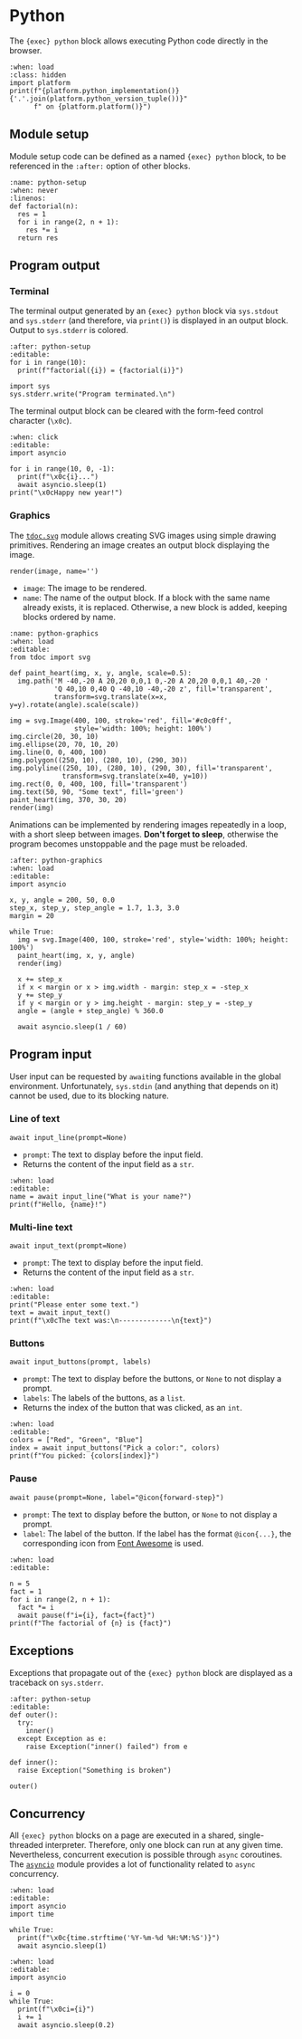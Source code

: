 <!-- Copyright 2024 Remy Blank <remy@c-space.org> -->
<!-- SPDX-License-Identifier: MIT -->

# Python

The `{exec} python` block allows executing Python code directly in the browser.

```{exec} python
:when: load
:class: hidden
import platform
print(f"{platform.python_implementation()} {'.'.join(platform.python_version_tuple())}"
      f" on {platform.platform()}")
```

## Module setup

Module setup code can be defined as a named `{exec} python` block, to be
referenced in the `:after:` option of other blocks.

```{exec} python
:name: python-setup
:when: never
:linenos:
def factorial(n):
  res = 1
  for i in range(2, n + 1):
    res *= i
  return res
```

## Program output

### Terminal

The terminal output generated by an `{exec} python` block via `sys.stdout` and
`sys.stderr` (and therefore, via `print()`) is displayed in an output block.
Output to `sys.stderr` is colored.

```{exec} python
:after: python-setup
:editable:
for i in range(10):
  print(f"factorial({i}) = {factorial(i)}")

import sys
sys.stderr.write("Program terminated.\n")
```

The terminal output block can be cleared with the form-feed control character
(`\x0c`).

```{exec} python
:when: click
:editable:
import asyncio

for i in range(10, 0, -1):
  print(f"\x0c{i}...")
  await asyncio.sleep(1)
print("\x0cHappy new year!")
```

### Graphics

The
[`tdoc.svg`](https://github.com/t-doc-org/common/blob/main/tdoc/common/python/svg.py)
module allows creating SVG images using simple drawing primitives. Rendering an
image creates an output block displaying the image.

`render(image, name='')`

- `image`: The image to be rendered.
- `name`: The name of the output block. If a block with the same name already
  exists, it is replaced. Otherwise, a new block is added, keeping blocks
  ordered by name.

```{exec} python
:name: python-graphics
:when: load
:editable:
from tdoc import svg

def paint_heart(img, x, y, angle, scale=0.5):
  img.path('M -40,-20 A 20,20 0,0,1 0,-20 A 20,20 0,0,1 40,-20 '
           'Q 40,10 0,40 Q -40,10 -40,-20 z', fill='transparent',
           transform=svg.translate(x=x, y=y).rotate(angle).scale(scale))

img = svg.Image(400, 100, stroke='red', fill='#c0c0ff',
                style='width: 100%; height: 100%')
img.circle(20, 30, 10)
img.ellipse(20, 70, 10, 20)
img.line(0, 0, 400, 100)
img.polygon((250, 10), (280, 10), (290, 30))
img.polyline((250, 10), (280, 10), (290, 30), fill='transparent',
             transform=svg.translate(x=40, y=10))
img.rect(0, 0, 400, 100, fill='transparent')
img.text(50, 90, "Some text", fill='green')
paint_heart(img, 370, 30, 20)
render(img)
```

Animations can be implemented by rendering images repeatedly in a loop, with
a short sleep between images. **Don't forget to sleep**, otherwise the program
becomes unstoppable and the page must be reloaded.

```{exec} python
:after: python-graphics
:when: load
:editable:
import asyncio

x, y, angle = 200, 50, 0.0
step_x, step_y, step_angle = 1.7, 1.3, 3.0
margin = 20

while True:
  img = svg.Image(400, 100, stroke='red', style='width: 100%; height: 100%')
  paint_heart(img, x, y, angle)
  render(img)

  x += step_x
  if x < margin or x > img.width - margin: step_x = -step_x
  y += step_y
  if y < margin or y > img.height - margin: step_y = -step_y
  angle = (angle + step_angle) % 360.0

  await asyncio.sleep(1 / 60)
```

## Program input

User input can be requested by `await`ing functions available in the global
environment. Unfortunately, `sys.stdin` (and anything that depends on it) cannot
be used, due to its blocking nature.

### Line of text

`await input_line(prompt=None)`

- `prompt`: The text to display before the input field.
- Returns the content of the input field as a `str`.

```{exec} python
:when: load
:editable:
name = await input_line("What is your name?")
print(f"Hello, {name}!")
```

### Multi-line text

`await input_text(prompt=None)`

- `prompt`: The text to display before the input field.
- Returns the content of the input field as a `str`.

```{exec} python
:when: load
:editable:
print("Please enter some text.")
text = await input_text()
print(f"\x0cThe text was:\n-------------\n{text}")
```

### Buttons

`await input_buttons(prompt, labels)`

- `prompt`: The text to display before the buttons, or `None` to not display a
  prompt.
- `labels`: The labels of the buttons, as a `list`.
- Returns the index of the button that was clicked, as an `int`.

```{exec} python
:when: load
:editable:
colors = ["Red", "Green", "Blue"]
index = await input_buttons("Pick a color:", colors)
print(f"You picked: {colors[index]}")
```

### Pause

`await pause(prompt=None, label="@icon{forward-step}")`

- `prompt`: The text to display before the button, or `None` to not display a
  prompt.
- `label`: The label of the button. If the label has the format `@icon{...}`,
  the corresponding icon from
  [Font Awesome](https://fontawesome.com/icons/categories) is used.

```{exec} python
:when: load
:editable:

n = 5
fact = 1
for i in range(2, n + 1):
  fact *= i
  await pause(f"i={i}, fact={fact}")
print(f"The factorial of {n} is {fact}")
```

## Exceptions

Exceptions that propagate out of the `{exec} python` block are displayed as a
traceback on `sys.stderr`.

```{exec} python
:after: python-setup
:editable:
def outer():
  try:
    inner()
  except Exception as e:
    raise Exception("inner() failed") from e

def inner():
  raise Exception("Something is broken")

outer()
```

## Concurrency

All `{exec} python` blocks on a page are executed in a shared, single-threaded
interpreter. Therefore, only one block can run at any given time. Nevertheless,
concurrent execution is possible through `async` coroutines. The
[`asyncio`](https://docs.python.org/3/library/asyncio.html) module provides a
lot of functionality related to `async` concurrency.

```{exec} python
:when: load
:editable:
import asyncio
import time

while True:
  print(f"\x0c{time.strftime('%Y-%m-%d %H:%M:%S')}")
  await asyncio.sleep(1)
```

```{exec} python
:when: load
:editable:
import asyncio

i = 0
while True:
  print(f"\x0ci={i}")
  i += 1
  await asyncio.sleep(0.2)
```
